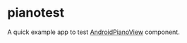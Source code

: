 # pianotest
A quick example app to test [AndroidPianoView](https://github.com/2bard/AndroidPianoView) component.
